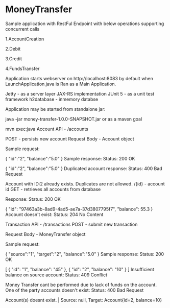 # MoneyTransfer
Sample application with RestFul Endpoint with below operations supporting concurrent calls

1.AccountCreation

2.Debit

3.Credit

4.FundsTransfer 

Application starts webserver on http://localhost:8083 by default when LaunchApplication.java is Ran as a Main Application.

Jetty - as a server layer
JAX-RS implementation
JUnit 5 - as a unit test framework
h2database - inmemory databse

Application may be started from standalone jar:

java -jar money-transfer-1.0.0-SNAPSHOT.jar
or as a maven goal

mvn exec:java
Account API - /accounts

POST - persists new account Request Body - Account object

Sample request:

{
	"id":"2",
	"balance":"5.0"
}
Sample response: Status: 200 OK

{
	"id":"2",
	"balance":"5.0"
}
Duplicated account response: Status: 400 Bad Request

Account with ID:2 already exists. 
Duplicates are not allowed.
/{id} - account id GET - retrieves all accounts from database

Response: Status: 200 OK

{
    "id": "97463a3b-8ad9-4ad5-ae7a-37d3807795f7",
    "balance": 55.3
}
Account doesn't exist: Status: 204 No Content

Transaction API - /transactions
POST - submit new transaction

Request Body - MoneyTransfer object

Sample request:

{
	"source":"1",
	"target":"2",
	"balance":"5.0"
}
Sample response: Status: 200 OK

[
    {
        "id": "1",
        "balance": "45"
    },
    {
        "id": "2",
        "balance": "10"
    }
]
Insufficient balance on source account: Status: 409 Conflict

Money Transfer cant be performed due to lack of funds on the account.
One of the party accounts doesn't exist: Status: 400 Bad Request

Account(s) doesnt exist. | Source: null, Target: Account{id=2, balance=10}
